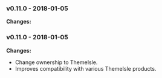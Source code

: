
 ### v0.11.0 - 2018-01-05 
 **Changes:** 
  
 ### v0.11.0 - 2018-01-05 
 **Changes:** 
 * Change ownership to ThemeIsle.
* Improves compatibility with various ThemeIsle products.
 
